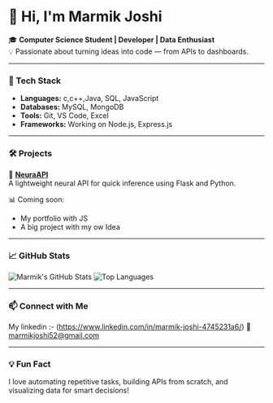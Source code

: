 # 👋 Hi, I'm Marmik Joshi

🎓 **Computer Science Student | Developer | Data Enthusiast**  
💡 Passionate about turning ideas into code — from APIs to dashboards.

---

### 🧰 Tech Stack

- **Languages:** c,c++,Java, SQL, JavaScript
- **Databases:** MySQL, MongoDB
- **Tools:** Git, VS Code, Excel
- **Frameworks:** Working on Node.js, Express.js


---

### 🛠️ Projects

🔹 [**NeuraAPI**](https://github.com/marmik-joshi907/NeuraAPI)  
A lightweight neural API for quick inference using Flask and Python.

📊 Coming soon:  
- My portfolio with JS
- A big project with my ow Idea


---

### 📈 GitHub Stats

![Marmik's GitHub Stats](https://github-readme-stats.vercel.app/api?username=marmik-joshi907&show_icons=true&theme=dracula)
![Top Languages](https://github-readme-stats.vercel.app/api/top-langs/?username=marmik-joshi907&layout=compact&theme=dracula)

---

### 📫 Connect with Me

My linkedin :- (https://www.linkedin.com/in/marmik-joshi-4745231a6/)
📧 marmikjoshi52@gmail.com 

---

### 💡 Fun Fact

I love automating repetitive tasks, building APIs from scratch, and visualizing data for smart decisions!


<!--
**marmik-joshi907/marmik-joshi907** is a ✨ _special_ ✨ repository because its `README.md` (this file) appears on your GitHub profile.

Here are some ideas to get you started:

- 🔭 I’m currently working on ...
- 🌱 I’m currently learning ...
- 👯 I’m looking to collaborate on ...
- 🤔 I’m looking for help with ...
- 💬 Ask me about ...
- 📫 How to reach me: ...
- 😄 Pronouns: ...
- ⚡ Fun fact: ...
-->
